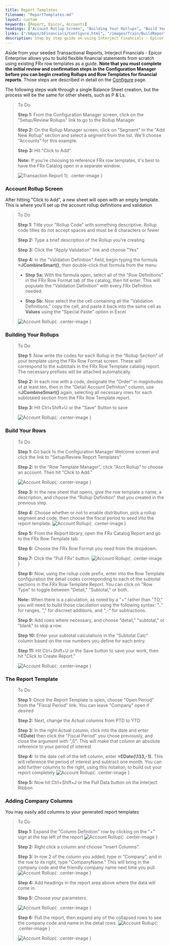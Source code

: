 ```yaml
---
title: Report Templates
filename: "ReportTemplates.md"
layout: custom
keywords: [Report, Epicor, Accounts]
headings: ["Account Rollup Screen", "Building Your Rollups", "Build Your Rows", "The Report Template", "Adding Company Columns"]
links: ["/bApps/bFinancials/Configure.html", "/images/Train/BuildReport1.png", "/images/Train/AcctRollupNew.png", "/images/Train/AcctRollup2.png", "/images/Train/BuildRow.png", "/images/Train/RowTemp4.png", "/images/Train/FRxCatalogRowTemp.png", "/images/Train/rowtemp2c.png", "/images/Train/ReportTemp.png", "/images/Train/DropRow.png", "/images/Train/TypeName.png", "/images/Train/HeaderNames.png", "/images/Train/ShowDetail.png", "/images/Train/DetailShot.png"]
description: Step by step guide on using Interject Financials - Epicor Enterprise financial report templates.
---
```


Aside from your seeded Transactional Reports, Interject Financials - Epicor Enterprise allows you to build flexible financial statements from scratch using existing FRx row templates as a guide. **Note that you must complete the initial review and confirmation steps in the Configuration Manager before you can begin creating Rollups and Row Templates for financial reports**. Those steps are described in detail on the [Configure](/bApps/bFinancials/Configure.html) page.

The following steps walk through a single Balance Sheet creation, but the process will be the same for other sheets, such as P & Ls.

> To Do
>
> **Step 1:** From the Configuration Manager screen, click on the "Setup/Review Rollups" link to go to the Rollup Manager
>
> **Step 2:** On the Rollup Manager screen, click on "Segment" in the "Add New Rollup" section and select a segment from the list. We'll choose "Accounts" for this example.
>
> **Step 3:**  Hit "Click to Add".
>
> **Note:** If you're choosing to reference FRx row templates, it's best to have the FRx Catalog open in a separate window.
>
> ![Transaction Report 1](/images/Train/BuildReport1.png){: .center-image }
>
>

### Account Rollup Screen

After hitting "Click to Add", a new sheet will open with an empty template. This is where you'll set up the account rollup definitions and validation 

> To Do
>
> **Step 1:** Title your "Rollup Code" with something descriptive. Rollup code titles do not accept spaces and must be 8 characters or fewer
>
> **Step 2:** Type a brief description of the Rollup you're creating
>
> **Step 3:** Click the "Apply Validation" link and choose "Yes"
>
> **Step 4:** In the "Validation Definition" field, begin typing the formula **=JCombineSmart\(\)**, then double-click that formula from the menu
>
>  - **Step 5a:** With the formula open, select all of the "Row Definitions" in the FRx Row Format tab of the catalog, then hit enter. This will populate the "Validation Definition" with every FRx Definition needed.
>
>  - **Step 5b:** Now select the the cell containing all the "Validation Definitions," copy the cell, and paste it back into the same cell as **Values** using the "Special Paste" option in Excel
>
> ![Account Rollup](/images/Train/AcctRollupNew.png){: .center-image }
>

### Building Your Rollups

> To Do
>
> **Step 1:** Now write the codes for each Rollup in the "Rollup Section" of your template using the FRx Row Format screen. These will correspond to the subtotals in the FRx Row Template catalog report. The necessary prefixes will be attached automatically.
>
> **Step 2:** In each row with a code, designate the "Order" in magnitudes of at least ten, then in the "Detail Account Definiton" column, use **=JCombineSmart\(\)** again, selecting all necessary rows for each subtotaled section from the FRx Row Template report.
>
> **Step 3:** Hit Ctrl+Shift+U or the "Save" Button to save
>
>  ![Account Rollup](/images/Train/AcctRollup2.png){: .center-image }
>

### Build Your Rows

> To Do
>
> **Step 1:** Go back to the Configuration Manager Welcome screen and click the link to "Setup/Review Report Templates"
>
> **Step 2:** In the "Row Template Manager", click "Acct Rollup" to choose an account. Then hit "Click to Add."
>
> ![Account Rollup](/images/Train/BuildRow.png){: .center-image }
>
> **Step 3:** In the new sheet that opens, give the row template a name, a description, and choose the "Rollup Definition" that you created in the previous step.
>
> **Step 4:** Choose whether or not to enable distribution, pick a rollup segment and code, then choose the fiscal period to seed into the report template. 
> ![Account Rollup](/images/Train/RowTemp4.png){: .center-image }
>
> **Step 5:** From the Report library, open the FRx Catalog Report and go to the FRx Row Template tab.
>
> **Step 6:** Choose the FRx Row Format you need from the dropdown.
>
> **Step 7:** Click the "Pull FRx" button.
> ![Account Rollup](/images/Train/FRxCatalogRowTemp.png){: .center-image }
>
> **Step 8:** Now, using the rollup code prefix, enter into the Row Template configuration the detail codes corresponding to each of the subtotal sections in the FRx Row Template Report. You can click on "Row Type" to toggle between "Detail," "Subtotal," or both.
>
> **Note:** When there is a calculation, as noted by a "+" rather than "TO," you will need to build those claculation using the following syntax: ".." for ranges, "," for discreet additions, and ",-" for subtractions.
>
> **Step 9:** Add rows where necessary, and choose "detail," "subtotal," or "blank" to skip a row.
>
> **Step 10:** Enter your subtotal calculations in the "Subtotal Calc" column based on the row numbers you define for each entry.
>
> **Step 11:** Hit Ctrl+Shift+U or the Save button to save your work, then hit "Click to Create Report."
>
> ![Account Rollup](/images/Train/rowtemp2c.png){: .center-image }
>
>

### The Report Template

> To Do
>
> **Step 1:** Once the Report Template is open, choose "Open Period" from the "Fiscal Period" link. You can leave "Company" open if desired
>
> **Step 2:** Next, change the Actual columns from PTD to YTD
>
> **Step 3:** In the right Actual column, click into the date and enter **=EDate\(** then click the "Fiscal Period" you chose previously, and close the argument with ",0". This will make that column an absolute reference to your period of interest
>
> **Step 4:** In the date cell of the left column, enter **=EDate\(\133,-1\).** This will reference the period of interest and subtract one month. You can add further columns to the right, using this notation, to build out your report completely
> ![Account Rollup](/images/Train/ReportTemp.png){: .center-image }
>
> **Step 5:** Now hit Ctrl+Shift+J or the Pull Data button on the Interject Ribbon
>

### Adding Company Columns
You may easily add columns to your generated report templates 

> To Do
>
> **Step 1:** Expand the "Column Definition" row by clicking on the "+" sign at the top left of the report
> ![Account Rollup](/images/Train/DropRow.png){: .center-image }
> 
> **Step 2:** Right click a column and choose "Insert Columns". 
> 
> **Step 3:** In row 2 of the column you added, type in "Company", and in the row to its right, type "CompanyName." This will bring in the company code and the friendly company name next time you pull.
> ![Account Rollup](/images/Train/TypeName.png){: .center-image }
>
> **Step 4:** Add headings in the report area above where the data will come in.
>
> **Step 5:** Choose your parameters.
>
> ![Account Rollup](/images/Train/HeaderNames.png){: .center-image }
>
> **Step 6:** Pull the report, then expand any of the collapsed rows to see the company code and name in the detail rows.
> ![Account Rollup](/images/Train/ShowDetail.png){: .center-image }
>
> ![Account Rollup](/images/Train/DetailShot.png){: .center-image }
>

